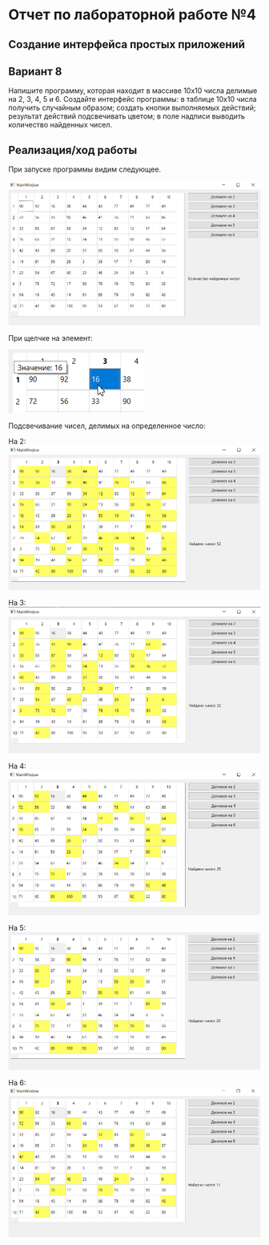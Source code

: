 # Отчет по лабораторной работе №4

## Создание интерфейса простых приложений

## Вариант 8

Напишите программу, которая находит в массиве 10х10 числа делимые на 2, 3, 4, 5 и 6. Создайте интерфейс программы: в таблице 10х10 числа получить случайным образом; создать кнопки выполняемых действий; результат действий подсвечивать цветом; в поле надписи выводить количество найденных чисел.

## Реализация/ход работы

При запуске программы видим следующее.

![image](./images/image1.png)

При щелчке на элемент:

![image](./images/image2.png)

Подсвечивание чисел, делимых на определенное число:

На 2:
![image](./images/image3.png)

На 3:
![image](./images/image4.png)

На 4:
![image](./images/image5.png)

На 5:
![image](./images/image6.png)

На 6:
![image](./images/image7.png)
